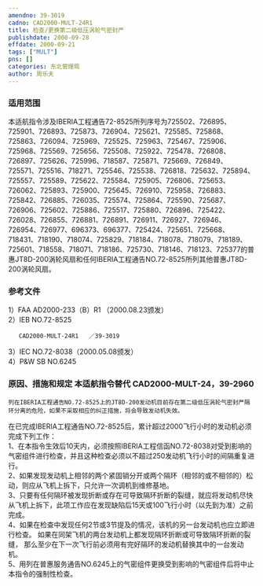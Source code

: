 ```yaml
---
amendno: 39-3019  
cadno: CAD2000-MULT-24R1  
title: 检查/更换第二级低压涡轮气密封严  
publishdate: 2000-09-28  
effdate: 2000-09-21  
tags: ["MULT"]  
pns: []  
categories: 东北管理局  
author: 周乐夫  
---
```

  
### 适用范围  
本适航指令涉及IBERIA工程通告72-8525所列序号为725502、726895、725901、726893、725873、726904、725621、725585、725868、725863、726094、725969、725525、725963、725467、725906、725968、725569、725656、725508、725922、725478、726808、726897、725626、725996、718587、725871、725669、726849、725571、725516、718271、725546、725538、726818、725632、725894、725557、725589、725622、725584、725905、726806、725653、726062、725893、725900、725645、726910、725958、726883、725842、726885、726035、725574、725864、725590、725687、726906、725602、725886、725517、725880、726896、725422、726028、726855、726881、726891、726911、726927、726946、726954、726977、696373、696377、725424、725651、725668、718431、718190、718074、725829、718184、718078、718079、718189、725601、718558、718071、718186、725730、718146、718123、725377的普惠JT8D-200涡轮风扇和任何IBERIA工程通告NO.72-8525所列其他普惠JT8D-200涡轮风扇。  
  
<!--more-->  
### 参考文件  
1）FAA AD2000-233（B）R1 （2000.08.23颁发）  
 2）IEB NO.72-8525  
  
       CAD2000-MULT-24R1   ／39-3019  
3）IEC NO.72-8038（2000.05.08颁发）  
 4）P&W SB NO.6245  
  
### 原因、措施和规定 本适航指令替代 CAD2000-MULT-24，39-2960  
    列在IBERIA工程通告NO.72-8525上的JT8D-200发动机目前存在第二级低压涡轮气密封严隔环分离的危险，如果不采取相应的纠正措施，将会导致发动机失效。  
在已完成IBERIA工程通告NO.72-8525后，累计超过2000飞行小时的发动机必须完成下列工作：  
    1、在本指令生效后10天内，必须按照IBERIA工程信函NO.72-8038对受到影响的气密组件进行检查，并且这种检查必须以不超过250发动机飞行小时的间隔重复进行。  
2、如果发现发动机上相邻的两个紧固销分开或两个隔环（相邻的或不相邻的）松动，则应从飞机上拆下，只允许一次调机到维修基地。  
3、只要有任何隔环被发现折断或存在可导致隔环折断的裂缝，就应将发动机尽快从飞机上拆下，此项工作应在发现缺陷后15天或100飞行小时（以先到为准）之前完成。  
4、如果在检查中发现任何2节或3节提及的情况，该机的另一台发动机也应立即进行检查。 如果在同架飞机的两台发动机上都发现隔环折断或可导致隔环折断的裂缝， 那么至少在下一次飞行前必须用有完好隔环的发动机替换其中的一台发动机。  
5、用列在普惠服务通告NO.6245上的气密组件更换受到影响的气密组件后将中止本指令的强制性检查。  

